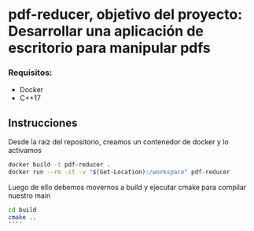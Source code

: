 # pdf-reducer, objetivo del proyecto: Desarrollar una aplicación de escritorio para manipular pdfs

### Requisitos:
- Docker
- C++17
## Instrucciones
Desde la raíz del repositorio, creamos un contenedor de docker y lo activamos
`````bash
docker build -t pdf-reducer .
docker run --rm -it -v "$(Get-Location):/workspace" pdf-reducer
`````

Luego de ello  debemos movernos a build y ejecutar cmake para compilar nuestro main

`````bash
cd build
cmake ..
````



